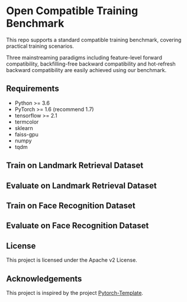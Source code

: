 # Open Compatible Training Benchmark

This repo supports a standard compatible training benchmark, covering practical training scenarios. 

Three mainstreaming paradigms including feature-level forward compatibility, backfilling-free backward compatibility and hot-refresh backward compatibility are easily achieved using our benchmark.

## Requirements

* Python >= 3.6
* PyTorch >= 1.6 (recommend 1.7)
* tensorflow >= 2.1
* termcolor
* sklearn
* faiss-gpu
* numpy
* tqdm

## Train on Landmark Retrieval Dataset

## Evaluate on Landmark Retrieval Dataset

## Train on Face Recognition Dataset

## Evaluate on Face Recognition Dataset

## License

This project is licensed under the Apache v2 License.

## Acknowledgements

This project is inspired by the
project [Pytorch-Template](https://github.com/victoresque/pytorch-template).
